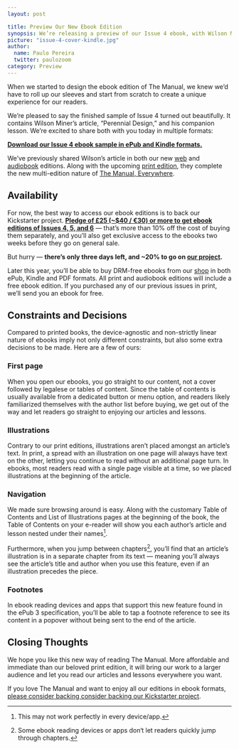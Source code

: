 ```yaml
---
layout: post

title: Preview Our New Ebook Edition
synopsis: We’re releasing a preview of our Issue 4 ebook, with Wilson Miner’s amazing article and lesson. Take a look!
picture: "issue-4-cover-kindle.jpg"
author:
  name: Paulo Pereira
  twitter: paulozoom
category: Preview
---
```


When we started to design the ebook edition of The Manual, we knew we’d have to roll up our sleeves and start from scratch to create a unique experience for our readers. 

We’re pleased to say the finished sample of Issue 4 turned out beautifully. It contains Wilson Miner’s article, “Perennial Design,” and his companion lesson. We’re excited to share both with you today in multiple formats:

**[Download our Issue 4 ebook sample in ePub and Kindle formats.][ebook]**

We’ve previously shared Wilson’s article in both our new [web][preview-web] and [audiobook][preview-audiobook] editions. Along with the upcoming [print edition][issue-4], they complete the new multi-edition nature of [The Manual, Everywhere][ks].

## Availability

For now, the best way to access our ebook editions is to back our Kickstarter project. **[Pledge of £25 (~$40 / €30) or more to get ebook editions of Issues 4, 5, and 6][ks]** — that’s more than 10% off the cost of buying them separately, and you’ll also get exclusive access to the ebooks two weeks before they go on general sale. 

But hurry — **there’s only three days left, and ~20% to go on [our project][ks].**

Later this year, you’ll be able to buy DRM-free ebooks from our [shop][shop] in both ePub, Kindle and PDF formats. All print and audiobook editions will include a free ebook edition. If you purchased any of our previous issues in print, we’ll send you an ebook for free.

## Constraints and Decisions

Compared to printed books, the device-agnostic and non-strictly linear nature of ebooks imply not only different constraints, but also some extra decisions to be made. Here are a few of ours:

### First page

When you open our ebooks, you go straight to our content, not a cover followed by legalese or tables of content. Since the table of contents is usually available from a dedicated button or menu option, and readers likely familiarized themselves with the author list before buying, we get out of the way and let readers go straight to enjoying our articles and lessons.

### Illustrations

Contrary to our print editions, illustrations aren’t placed amongst an article’s text. In print, a spread with an illustration on one page will always have text on the other, letting you continue to read without an additional page turn. In ebooks, most readers read with a single page visible at a time, so we placed illustrations at the beginning of the article.

### Navigation

We made sure browsing around is easy. Along with the customary Table of Contents and List of Illustrations pages at the beginning of the book, the Table of Contents on your e-reader will show you each author’s article and lesson nested under their names[^fn-ebook-nesting].

Furthermore, when you jump between chapters[^fn-ebook-jumping], you’ll find that an article’s illustration is in a separate chapter from its text — meaning you’ll always see the article’s title and author when you use this feature, even if an illustration precedes the piece.

### Footnotes

In ebook reading devices and apps that support this new feature found in the ePub 3 specification, you’ll be able to tap a footnote reference to see its content in a popover without being sent to the end of the article.

## Closing Thoughts

We hope you like this new way of reading The Manual. More affordable and immediate than our beloved print edition, it will bring our work to a larger audience and let you read our articles and lessons everywhere you want.

If you love The Manual and want to enjoy all our editions in ebook formats, [please consider backing consider backing our Kickstarter project][ks].

[^fn-ebook-nesting]: This may not work perfectly in every device/app.
[^fn-ebook-jumping]: Some ebook reading devices or apps don‘t let readers quickly jump through chapters.

[ebook]: https://s3.amazonaws.com/download.themanual.org/the-manual-issue-4-sample.zip
[ks]: https://www.kickstarter.com/projects/goodonpaper/the-manual-everywhere
[preview-web]: http://alwaysreadthemanual.com/issues/4/wilson-miner/article
[preview-audiobook]: http://blog.themanual.org/2014/10/02/preview-issue-4-audiobook-by-roman-mars/
[issue-4]: http://blog.themanual.org/2014/09/01/inside-issue-4
[shop]: http://shop.themanual.org
